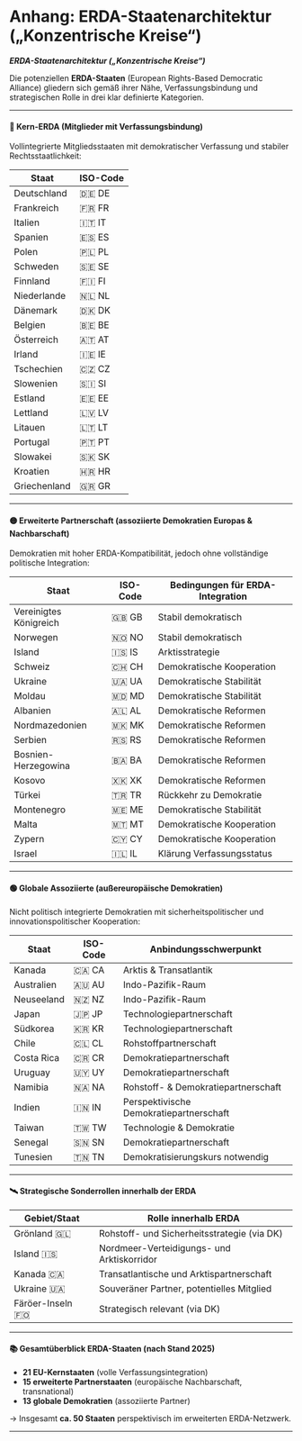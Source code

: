 # Anhang: ERDA-Staatenarchitektur („Konzentrische Kreise“)

_**ERDA-Staatenarchitektur („Konzentrische Kreise“)**_

Die potenziellen **ERDA-Staaten** (European Rights-Based Democratic Alliance) gliedern sich gemäß ihrer Nähe, Verfassungsbindung und strategischen Rolle in drei klar definierte Kategorien.

***

#### 🔵 Kern-ERDA (Mitglieder mit Verfassungsbindung)

Vollintegrierte Mitgliedsstaaten mit demokratischer Verfassung und stabiler Rechtsstaatlichkeit:

| Staat        | ISO-Code |
| ------------ | -------- |
| Deutschland  | 🇩🇪 DE  |
| Frankreich   | 🇫🇷 FR  |
| Italien      | 🇮🇹 IT  |
| Spanien      | 🇪🇸 ES  |
| Polen        | 🇵🇱 PL  |
| Schweden     | 🇸🇪 SE  |
| Finnland     | 🇫🇮 FI  |
| Niederlande  | 🇳🇱 NL  |
| Dänemark     | 🇩🇰 DK  |
| Belgien      | 🇧🇪 BE  |
| Österreich   | 🇦🇹 AT  |
| Irland       | 🇮🇪 IE  |
| Tschechien   | 🇨🇿 CZ  |
| Slowenien    | 🇸🇮 SI  |
| Estland      | 🇪🇪 EE  |
| Lettland     | 🇱🇻 LV  |
| Litauen      | 🇱🇹 LT  |
| Portugal     | 🇵🇹 PT  |
| Slowakei     | 🇸🇰 SK  |
| Kroatien     | 🇭🇷 HR  |
| Griechenland | 🇬🇷 GR  |

***

#### 🟡 Erweiterte Partnerschaft (assoziierte Demokratien Europas & Nachbarschaft)

Demokratien mit hoher ERDA-Kompatibilität, jedoch ohne vollständige politische Integration:

| Staat                  | ISO-Code | Bedingungen für ERDA-Integration |
| ---------------------- | -------- | -------------------------------- |
| Vereinigtes Königreich | 🇬🇧 GB  | Stabil demokratisch              |
| Norwegen               | 🇳🇴 NO  | Stabil demokratisch              |
| Island                 | 🇮🇸 IS  | Arktisstrategie                  |
| Schweiz                | 🇨🇭 CH  | Demokratische Kooperation        |
| Ukraine                | 🇺🇦 UA  | Demokratische Stabilität         |
| Moldau                 | 🇲🇩 MD  | Demokratische Stabilität         |
| Albanien               | 🇦🇱 AL  | Demokratische Reformen           |
| Nordmazedonien         | 🇲🇰 MK  | Demokratische Reformen           |
| Serbien                | 🇷🇸 RS  | Demokratische Reformen           |
| Bosnien-Herzegowina    | 🇧🇦 BA  | Demokratische Reformen           |
| Kosovo                 | 🇽🇰 XK  | Demokratische Reformen           |
| Türkei                 | 🇹🇷 TR  | Rückkehr zu Demokratie           |
| Montenegro             | 🇲🇪 ME  | Demokratische Stabilität         |
| Malta                  | 🇲🇹 MT  | Demokratische Kooperation        |
| Zypern                 | 🇨🇾 CY  | Demokratische Kooperation        |
| Israel                 | 🇮🇱 IL  | Klärung Verfassungsstatus        |

***

#### 🟢 Globale Assoziierte (außereuropäische Demokratien)

Nicht politisch integrierte Demokratien mit sicherheitspolitischer und innovationspolitischer Kooperation:

| Staat      | ISO-Code | Anbindungsschwerpunkt                   |
| ---------- | -------- | --------------------------------------- |
| Kanada     | 🇨🇦 CA  | Arktis & Transatlantik                  |
| Australien | 🇦🇺 AU  | Indo-Pazifik-Raum                       |
| Neuseeland | 🇳🇿 NZ  | Indo-Pazifik-Raum                       |
| Japan      | 🇯🇵 JP  | Technologiepartnerschaft                |
| Südkorea   | 🇰🇷 KR  | Technologiepartnerschaft                |
| Chile      | 🇨🇱 CL  | Rohstoffpartnerschaft                   |
| Costa Rica | 🇨🇷 CR  | Demokratiepartnerschaft                 |
| Uruguay    | 🇺🇾 UY  | Demokratiepartnerschaft                 |
| Namibia    | 🇳🇦 NA  | Rohstoff- & Demokratiepartnerschaft     |
| Indien     | 🇮🇳 IN  | Perspektivische Demokratiepartnerschaft |
| Taiwan     | 🇹🇼 TW  | Technologie & Demokratie                |
| Senegal    | 🇸🇳 SN  | Demokratiepartnerschaft                 |
| Tunesien   | 🇹🇳 TN  | Demokratisierungskurs notwendig         |

***

#### 🛰️ Strategische Sonderrollen innerhalb der ERDA

| Gebiet/Staat       | Rolle innerhalb ERDA                        |
| ------------------ | ------------------------------------------- |
| Grönland 🇬🇱      | Rohstoff- und Sicherheitsstrategie (via DK) |
| Island 🇮🇸        | Nordmeer-Verteidigungs- und Arktiskorridor  |
| Kanada 🇨🇦        | Transatlantische und Arktispartnerschaft    |
| Ukraine 🇺🇦       | Souveräner Partner, potentielles Mitglied   |
| Färöer-Inseln 🇫🇴 | Strategisch relevant (via DK)               |

***

#### 📚 Gesamtüberblick ERDA-Staaten (nach Stand 2025)

* **21 EU-Kernstaaten** (volle Verfassungsintegration)
* **15 erweiterte Partnerstaaten** (europäische Nachbarschaft, transnational)
* **13 globale Demokratien** (assoziierte Partner)

→ Insgesamt **ca. 50 Staaten** perspektivisch im erweiterten ERDA-Netzwerk.

***
